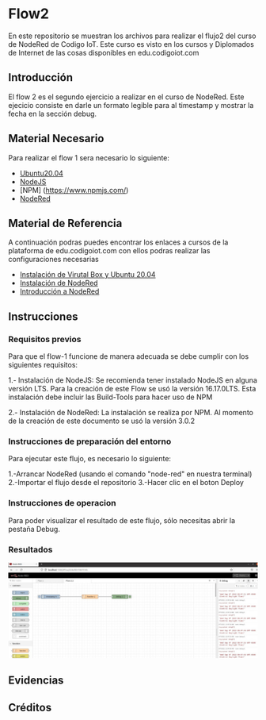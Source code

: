 # Flow2
En este repositorio se muestran los archivos para realizar el flujo2 del curso de NodeRed de Codigo IoT. Este curso es visto en los cursos y Diplomados de Internet de las cosas disponibles en edu.codigoiot.com

## Introducción 

El flow 2 es el segundo ejercicio a realizar en el curso de NodeRed. Este ejecicio consiste en darle un formato legible para al timestamp y mostrar la fecha en la sección debug.

## Material Necesario

Para realizar el flow 1 sera necesario lo siguiente:

- [Ubuntu20.04 ](https://releases.ubuntu.com/20.04/)
- [NodeJS](https://nodejs.org/es/)
- [NPM] (https://www.npmjs.com/)
- [NodeRed](https://nodered.org/docs/getting-started/local)

## Material de Referencia

A continuación podras puedes encontrar los enlaces a cursos de la plataforma de edu.codigoiot.com con ellos podras realizar las configuraciones necesarias

- [Instalación de Virutal Box y Ubuntu 20.04](https://edu.codigoiot.com/course/view.php?id=812)
- [Instalación de NodeRed](https://edu.codigoiot.com/enrol/index.php?id=817)
- [Introducción a NodeRed](https://edu.codigoiot.com/enrol/index.php?id=278)

## Instrucciones

### Requisitos previos
Para que el flow-1 funcione de manera adecuada se debe cumplir con los siguientes requisitos:

1.- Instalación de NodeJS: Se recomienda tener instalado NodeJS en alguna versión LTS. Para la creación de este Flow se usó la versión 16.17.0LTS. Esta instalación debe incluir las Build-Tools para hacer uso de NPM

2.- Instalación de NodeRed: La instalación se realiza por NPM. Al momento de la creación de este documento se usó la versión 3.0.2
### Instrucciones de preparación del entorno
Para ejecutar este flujo, es necesario lo siguiente:

1.-Arrancar NodeRed (usando el comando "node-red" en nuestra terminal)
2.-Importar el flujo desde el repositorio
3.-Hacer clic en el boton Deploy

### Instrucciones de operacion
Para poder visualizar el resultado de este flujo, sólo necesitas abrir la pestaña Debug.

### Resultados 

![](https://github.com/Fridaa-Andrade/Flow2/blob/main/imagen-flow2.jpeg)

## Evidencias

## Créditos
